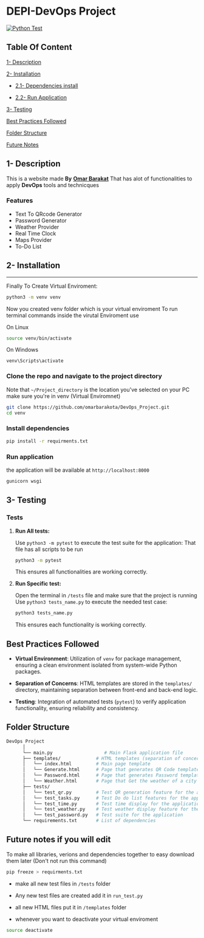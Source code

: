 # DEPI-DevOps Project

[![Python Test](https://github.com/omarbarakota/DevOps/actions/workflows/actions.yaml/badge.svg)](https://github.com/omarbarakota/DevOps/actions/workflows/actions.yaml)

## Table Of Content

[1- Description](#1--description)

[2- Installation](#2--installation)

- [2.1- Dependencies install](#install-dependencies)

- [2.2- Run Application](#run-application)

[3- Testing](#3--testing)

[Best Practices Followed](#best-practices-followed)

[Folder Structure](#folder-structure)

[Future Notes](#future-notes-if-you-will-edit)

## 1- Description

This is a website made **By** [**Omar Barakat**](https://linkedin.com/in/omarbarakota/)
That has alot of functionalities to apply **DevOps** tools and technicques

### Features

- Text To QRcode Generator
- Password Generator
- Weather Provider
- Real Time Clock
- Maps Provider
- To-Do List
  
## 2- Installation

---

Finally  To Create Virtual Enviroment:

```bash
python3 -m venv venv
```

Now you created venv folder which is your virtual enviroment
To run terminal commands inside the virutal Enviroment use

On Linux

```bash
source venv/bin/activate
```

On Windows

```shell
venv\Scripts\activate
```

### Clone the repo and navigate to the project directory

Note that `~/Project_directory` is the location you've selected on your PC make sure you're in venv (Virtual Enviromnet)

```bash
git clone https://github.com/omarbarakota/DevOps_Project.git
cd venv
```

### Install dependencies

```bash
pip install -r requirments.txt
```

### Run application

the application will be available at `http://localhost:8000`

```bash
gunicorn wsgi
```

## 3- Testing

### Tests

   1. **Run All tests:**

      Use `python3 -m pytest` to execute the test suite for the application:
      That file has all scripts to be run

      ````bash
      python3 -m pytest
      ````

      This ensures all functionalities are working correctly.

   1. **Run Specific test:**

      Open the terminal in `/tests` file and make sure that the project is running
      Use `python3 tests_name.py` to execute the needed test case:

      ````bash
      python3 tests_name.py
      ````

      This ensures each functionality is working correctly.

## Best Practices Followed

- **Virtual Environment**: Utilization of `venv` for package management, ensuring a clean environment isolated from system-wide Python packages.

- **Separation of Concerns**: HTML templates are stored in the `templates/` directory, maintaining separation between front-end and back-end logic.

- **Testing**: Integration of automated tests (`pytest`) to verify application functionality, ensuring reliability and consistency.

## Folder Structure

````bash
DevOps Project
      │
      └── main.py                   # Main Flask application file
      ├── templates/             # HTML templates (separation of concerns)
      │   └── index.html         # Main page template
      │   └── Generate.html      # Page that generates QR Code template
      │   └── Password.html      # Page that generates Password template
      │   └── Weather.html       # Page that Get the weather of a city
      ├── tests/
      │   └── test_qr.py         # Test QR generation feature for the application
      │   └── test_tasks.py      # Test Do do list features for the application
      │   └── test_time.py       # Test time display for the application
      │   └── test_weather.py    # Test weather display feature for the application
      │   └── test_password.py   # Test suite for the application
      └── requirements.txt       # List of dependencies
````

## Future notes if you will edit

To make all libraries, verions and dependencies together to easy download them later (Don't not run this command)

```bash
pip freeze > requirments.txt
```

- make all new test files in `/tests` folder

- Any new test files are created add it in `run_test.py`

- all new HTML files put it in `/templates` folder

- whenever you want to deactivate your virtual enviroment

```bash
source deactivate
```
